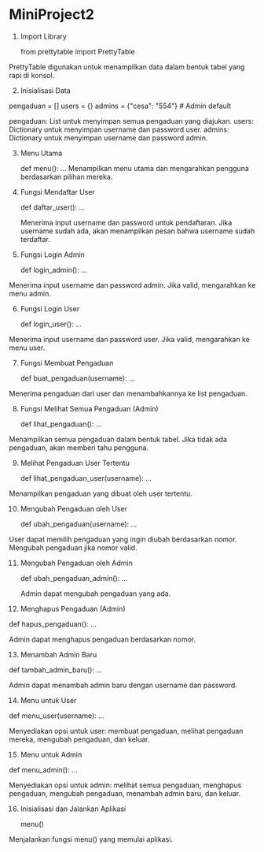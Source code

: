 # MiniProject2


1. Import Library
   
   from prettytable import PrettyTable

PrettyTable digunakan untuk menampilkan data dalam bentuk tabel yang rapi di konsol.


2. Inisialisasi Data

pengaduan = []
users = {}
admins = {"cesa": "554"}  # Admin default

pengaduan: List untuk menyimpan semua pengaduan yang diajukan.
users: Dictionary untuk menyimpan username dan password user.
admins: Dictionary untuk menyimpan username dan password admin.

3. Menu Utama

   def menu():
    ...
Menampilkan menu utama dan mengarahkan pengguna berdasarkan pilihan mereka.


4. Fungsi Mendaftar User

   def daftar_user():
    ...
   
   Menerima input username dan password untuk pendaftaran. Jika username sudah ada, akan menampilkan pesan bahwa username sudah terdaftar.


5. Fungsi Login Admin

   def login_admin():
    ...

Menerima input username dan password admin. Jika valid, mengarahkan ke menu admin.


6. Fungsi Login User

   def login_user():
    ...
   
Menerima input username dan password user. Jika valid, mengarahkan ke menu user.


7. Fungsi Membuat Pengaduan
   
   def buat_pengaduan(username):
    ...

Menerima pengaduan dari user dan menambahkannya ke list pengaduan.


8. Fungsi Melihat Semua Pengaduan (Admin)

   def lihat_pengaduan():
    ...

Menampilkan semua pengaduan dalam bentuk tabel. Jika tidak ada pengaduan, akan memberi tahu pengguna.


9. Melihat Pengaduan User Tertentu

    def lihat_pengaduan_user(username):
    ...

Menampilkan pengaduan yang dibuat oleh user tertentu.


10. Mengubah Pengaduan oleh User

    def ubah_pengaduan(username):
    ...

  User dapat memilih pengaduan yang ingin diubah berdasarkan nomor. Mengubah pengaduan jika nomor valid.


11. Mengubah Pengaduan oleh Admin

    def ubah_pengaduan_admin():
    ...

    Admin dapat mengubah pengaduan yang ada.


12. Menghapus Pengaduan (Admin)

  def hapus_pengaduan():
    ...

Admin dapat menghapus pengaduan berdasarkan nomor.


13. Menambah Admin Baru

def tambah_admin_baru():
    ...

Admin dapat menambah admin baru dengan username dan password.


14. Menu untuk User

 def menu_user(username):
    ...
    
Menyediakan opsi untuk user: membuat pengaduan, melihat pengaduan mereka, mengubah pengaduan, dan keluar.


15. Menu untuk Admin    

def menu_admin():
    ...
    
Menyediakan opsi untuk admin: melihat semua pengaduan, menghapus pengaduan, mengubah pengaduan, menambah admin baru, dan keluar.
    

16. Inisialisasi dan Jalankan Aplikasi

    menu()

Menjalankan fungsi menu() yang memulai aplikasi.

